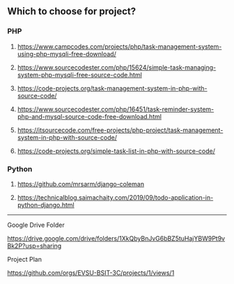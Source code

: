 <!--
## Hi there 👋

**Here are some ideas to get you started:**

🙋‍♀️ A short introduction - what is your organization all about?
🌈 Contribution guidelines - how can the community get involved?
👩‍💻 Useful resources - where can the community find your docs? Is there anything else the community should know?
🍿 Fun facts - what does your team eat for breakfast?
🧙 Remember, you can do mighty things with the power of [Markdown](https://docs.github.com/github/writing-on-github/getting-started-with-writing-and-formatting-on-github/basic-writing-and-formatting-syntax)
-->

## Which to choose for project?

### PHP

1. https://www.campcodes.com/projects/php/task-management-system-using-php-mysqli-free-download/

2. https://www.sourcecodester.com/php/15624/simple-task-managing-system-php-mysqli-free-source-code.html

3. https://code-projects.org/task-management-system-in-php-with-source-code/

4. https://www.sourcecodester.com/php/16451/task-reminder-system-php-and-mysql-source-code-free-download.html

5. https://itsourcecode.com/free-projects/php-project/task-management-system-in-php-with-source-code/

6. https://code-projects.org/simple-task-list-in-php-with-source-code/


### Python

1. https://github.com/mrsarm/django-coleman

2. https://technicalblog.saimachaity.com/2019/09/todo-application-in-python-django.html


----

Google Drive Folder

https://drive.google.com/drive/folders/1XkQbyBnJvG6bBZ5tuHajYBW9Pt9vBk2P?usp=sharing

Project Plan

https://github.com/orgs/EVSU-BSIT-3C/projects/1/views/1
